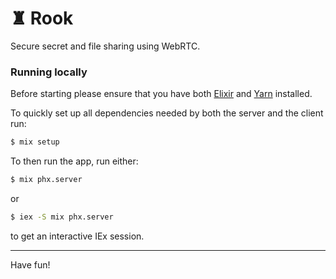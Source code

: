 # ♜ Rook

Secure secret and file sharing using WebRTC.

### Running locally

Before starting please ensure that you have both [Elixir](https://elixir-lang.org/install.html) and [Yarn](https://classic.yarnpkg.com/en/docs/install/) installed.

To quickly set up all dependencies needed by both the server and the client run:

```sh
$ mix setup
```

To then run the app, run either:

```sh
$ mix phx.server
```

or

```sh
$ iex -S mix phx.server
```

to get an interactive IEx session.

---

Have fun!
